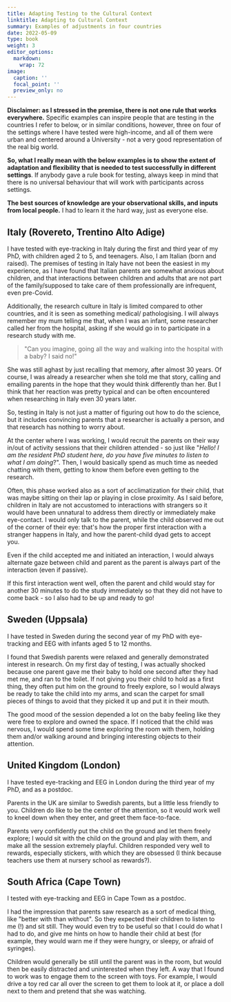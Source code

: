 ```yaml
---
title: Adapting Testing to the Cultural Context
linktitle: Adapting to Cultural Context
summary: Examples of adjustments in four countries
date: 2022-05-09
type: book
weight: 3
editor_options: 
  markdown: 
    wrap: 72
image:
  caption: ''
  focal_point: ''
  preview_only: no
---
```


**Disclaimer: as I stressed in the premise, there is not one rule that
works everywhere.** Specific examples can inspire people that are
testing in the countries I refer to below, or in similar conditions,
however, three on four of the settings where I have tested were
high-income, and all of them were urban and centered around a
University - not a very good representation of the real big world.

**So, what I really mean with the below examples is to show the extent
of adaptation and flexibility that is needed to test successfully in
different settings**. If anybody gave a rule book for testing, always
keep in mind that there is no universal behaviour that will work with
participants across settings.

**The best sources of knowledge are your observational skills, and
inputs from local people.** I had to learn it the hard way, just as
everyone else.

## Italy (Rovereto, Trentino Alto Adige)

I have tested with eye-tracking in Italy during the first and third year
of my PhD, with children aged 2 to 5, and teenagers. Also, I am Italian
(born and raised). The premises of testing in Italy have not been the
easiest in my experience, as I have found that Italian parents are
somewhat anxious about children, and that interactions between children
and adults that are not part of the family/supposed to take care of them
professionally are infrequent, even pre-Covid.

Additionally, the research culture in Italy is limited compared to other
countries, and it is seen as something medical/ pathologising. I will
always remember my mum telling me that, when I was an infant, some
researcher called her from the hospital, asking if she would go in to
participate in a research study with me.

> "Can you imagine, going all the way and walking into the hospital with
> a baby? I said no!"

She was still aghast by just recalling that memory, after almost 30
years. Of course, I was already a researcher when she told me that
story, calling and emailing parents in the hope that they would think
differently than her. But I think that her reaction was pretty typical
and can be often encountered when researching in Italy even 30 years
later.

So, testing in Italy is not just a matter of figuring out how to do the
science, but it includes convincing parents that a researcher is
actually a person, and that research has nothing to worry about.

At the center where I was working, I would recruit the parents on their
way in/out of activity sessions that their children attended - so just
like "*Hello! I am the resident PhD student here, do you have five
minutes to listen to what I am doing*?". Then, I would basically spend
as much time as needed chatting with them, getting to know them before
even getting to the research.

Often, this phase worked also as a sort of acclimatization for their
child, that was maybe sitting on their lap or playing in close
proximity. As I said before, children in Italy are not accustomed to
interactions with strangers so it would have been unnatural to address
them directly or immediately make eye-contact. I would only talk to the
parent, while the child observed me out of the corner of their eye:
that's how the proper first interaction with a stranger happens in
Italy, and how the parent-child dyad gets to accept you.

Even if the child accepted me and initiated an interaction, I would
always alternate gaze between child and parent as the parent is always
part of the interaction (even if passive).

If this first interaction went well, often the parent and child would
stay for another 30 minutes to do the study immediately so that they did
not have to come back - so I also had to be up and ready to go!

## Sweden (Uppsala)

I have tested in Sweden during the second year of my PhD with
eye-tracking and EEG with infants aged 5 to 12 months.

I found that Swedish parents were relaxed and generally demonstrated
interest in research. On my first day of testing, I was actually shocked
because one parent gave me their baby to hold one second after they had
met me, and ran to the toilet. If not giving you their child to hold as
a first thing, they often put him on the ground to freely explore, so I
would always be ready to take the child into my arms, and scan the
carpet for small pieces of things to avoid that they picked it up and
put it in their mouth.

The good mood of the session depended a lot on the baby feeling like
they were free to explore and owned the space. If I noticed that the
child was nervous, I would spend some time exploring the room with them,
holding them and/or walking around and bringing interesting objects to
their attention.

## United Kingdom (London)

I have tested eye-tracking and EEG in London during the third year of my
PhD, and as a postdoc.

Parents in the UK are similar to Swedish parents, but a little less
friendly to you. Children do like to be the center of the attention, so
it would work well to kneel down when they enter, and greet them
face-to-face.

Parents very confidently put the child on the ground and let them freely
explore; I would sit with the child on the ground and play with them,
and make all the session extremely playful. Children responded very well
to rewards, especially stickers, with which they are obsessed (I think
because teachers use them at nursery school as rewards?).

## South Africa (Cape Town)

I tested with eye-tracking and EEG in Cape Town as a postdoc.

I had the impression that parents saw research as a sort of medical
thing, like "better with than without". So they expected their children
to listen to me (!) and sit still. They would even try to be useful so
that I could do what I had to do, and give me hints on how to handle
their child at best (for example, they would warn me if they were
hungry, or sleepy, or afraid of syringes).

Children would generally be still until the parent was in the room, but
would then be easily distracted and uninterested when they left. A way
that I found to work was to engage them to the screen with toys. For
example, I would drive a toy red car all over the screen to get them to
look at it, or place a doll next to them and pretend that she was
watching.
